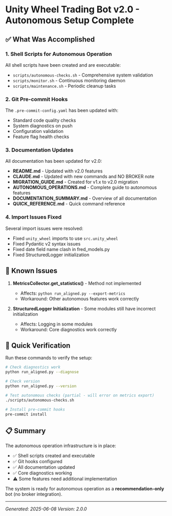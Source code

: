 # Unity Wheel Trading Bot v2.0 - Autonomous Setup Complete

## ✅ What Was Accomplished

### 1. Shell Scripts for Autonomous Operation
All shell scripts have been created and are executable:
- `scripts/autonomous-checks.sh` - Comprehensive system validation
- `scripts/monitor.sh` - Continuous monitoring daemon
- `scripts/maintenance.sh` - Periodic cleanup tasks

### 2. Git Pre-commit Hooks
The `.pre-commit-config.yaml` has been updated with:
- Standard code quality checks
- System diagnostics on push
- Configuration validation
- Feature flag health checks

### 3. Documentation Updates
All documentation has been updated for v2.0:
- **README.md** - Updated with v2.0 features
- **CLAUDE.md** - Updated with new commands and NO BROKER note
- **MIGRATION_GUIDE.md** - Created for v1.x to v2.0 migration
- **AUTONOMOUS_OPERATIONS.md** - Complete guide to autonomous features
- **DOCUMENTATION_SUMMARY.md** - Overview of all documentation
- **QUICK_REFERENCE.md** - Quick command reference

### 4. Import Issues Fixed
Several import issues were resolved:
- Fixed `unity_wheel` imports to use `src.unity_wheel`
- Fixed Pydantic v2 syntax issues
- Fixed date field name clash in fred_models.py
- Fixed StructuredLogger initialization

## 🚧 Known Issues

1. **MetricsCollector.get_statistics()** - Method not implemented
   - Affects: `python run_aligned.py --export-metrics`
   - Workaround: Other autonomous features work correctly

2. **StructuredLogger Initialization** - Some modules still have incorrect initialization
   - Affects: Logging in some modules
   - Workaround: Core diagnostics work correctly

## 🎯 Quick Verification

Run these commands to verify the setup:

```bash
# Check diagnostics work
python run_aligned.py --diagnose

# Check version
python run_aligned.py --version

# Test autonomous checks (partial - will error on metrics export)
./scripts/autonomous-checks.sh

# Install pre-commit hooks
pre-commit install
```

## 📋 Summary

The autonomous operation infrastructure is in place:
- ✅ Shell scripts created and executable
- ✅ Git hooks configured
- ✅ All documentation updated
- ✅ Core diagnostics working
- ⚠️ Some features need additional implementation

The system is ready for autonomous operation as a **recommendation-only** bot (no broker integration).

---
*Generated: 2025-06-08*
*Version: 2.0.0*
